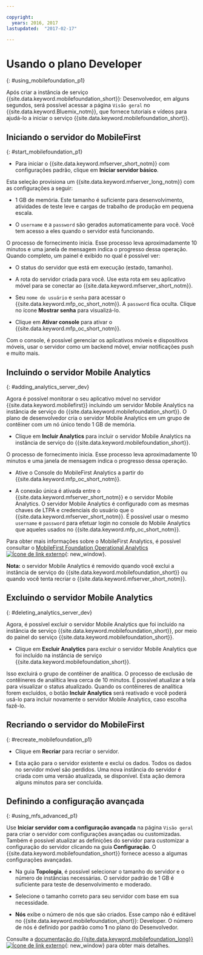 ```yaml
---

copyright:
  years: 2016, 2017
lastupdated:  "2017-02-17"

---
```


#	Usando o plano Developer
{: #using_mobilefoundation_p1}

Após criar a instância de serviço {{site.data.keyword.mobilefoundation_short}}: Desenvolvedor, em alguns segundos, será possível acessar a página `Visão geral`
no {{site.data.keyword.Bluemix_notm}}, que fornece tutoriais e vídeos para ajudá-lo a
iniciar o serviço {{site.data.keyword.mobilefoundation_short}}.

## Iniciando o servidor do MobileFirst
{: #start_mobilefoundation_p1}
* Para iniciar o {{site.data.keyword.mfserver_short_notm}} com configurações padrão, clique em **Iniciar servidor básico**.

Esta seleção provisiona um {{site.data.keyword.mfserver_long_notm}} com as configurações a seguir:
*	1 GB de memória. Este tamanho é suficiente para desenvolvimento, atividades de teste leve e cargas de trabalho de produção em pequena escala.

*	O `username` e a `password` são gerados automaticamente para
você. Você tem acesso a eles quando o servidor está funcionando.

O processo de fornecimento inicia. Esse processo leva aproximadamente 10 minutos e uma
janela de mensagem indica o progresso dessa operação. Quando completo, um painel é exibido
no qual é possível ver:
*	O status do servidor que está em execução (estado, tamanho).

*	A rota do servidor criada para você. Use esta rota em seu aplicativo móvel para se
conectar ao {{site.data.keyword.mfserver_short_notm}}.

*	Seu `nome do usuário` e `senha` para acessar o {{site.data.keyword.mfp_oc_short_notm}}. A `password` fica oculta. Clique
no ícone **Mostrar senha** para visualizá-lo.

*	Clique em **Ativar console** para ativar o {{site.data.keyword.mfp_oc_short_notm}}.


<!--This console runs inside the container.--> Com o console, é possível gerenciar os aplicativos móveis e dispositivos móveis, usar o servidor como um backend móvel, enviar notificações push e muito mais.

##  Incluindo o servidor Mobile Analytics
{: #adding_analytics_server_dev}

 Agora é possível monitorar o seu aplicativo móvel no servidor {{site.data.keyword.mobilefirst}} incluindo um servidor Mobile Analytics na instância de serviço do
{{site.data.keyword.mobilefoundation_short}}. O plano de desenvolvedor cria o servidor Mobile Analytics em um grupo de contêiner com um nó único tendo 1 GB de memória.

* Clique em **Incluir Analytics** para incluir o servidor Mobile Analytics na instância de serviço do {{site.data.keyword.mobilefoundation_short}}.

O processo de fornecimento inicia. Esse processo leva aproximadamente 10 minutos e uma
janela de mensagem indica o progresso dessa operação.  

* Ative o Console do MobileFirst Analytics a partir do {{site.data.keyword.mfp_oc_short_notm}}.

* A conexão única é ativada entre o {{site.data.keyword.mfserver_short_notm}} e o servidor Mobile Analytics. O servidor Mobile Analytics é configurado com as mesmas chaves de LTPA e
credenciais do usuário que o {{site.data.keyword.mfserver_short_notm}}. É possível usar o mesmo `username` e `password` para efetuar login no console do Mobile
Analytics que aqueles usados no {{site.data.keyword.mfp_oc_short_notm}}.

Para obter mais informações sobre o MobileFirst Analytics, é possível consultar o [MobileFirst Foundation Operational Analytics![Ícone de link externo](../../icons/launch-glyph.svg "Ícone de link externo")](https://mobilefirstplatform.ibmcloud.com/tutorials/en/foundation/8.0/analytics/){: new_window}.

**Nota:** o servidor Mobile Analytics é removido quando você exclui a instância de serviço do {{site.data.keyword.mobilefoundation_short}} ou quando você tenta recriar o
{{site.data.keyword.mfserver_short_notm}}.

##  Excluindo o servidor Mobile Analytics
{: #deleting_analytics_server_dev}

Agora, é possível excluir o servidor Mobile Analytics que foi incluído na instância
de serviço {{site.data.keyword.mobilefoundation_short}}, por meio do painel do
serviço {{site.data.keyword.mobilefoundation_short}}.

* Clique em **Excluir Analytics** para excluir o servidor
Mobile Analytics que foi incluído na instância de serviço
{{site.data.keyword.mobilefoundation_short}}.

 Isso excluirá o grupo de contêiner de analítica. O processo de exclusão de contêineres de
analítica leva cerca de 10 minutos. É possível atualizar a tela para visualizar o status
atualizado. Quando os contêineres de analítica forem excluídos, o botão
**Incluir Analytics** será reativado e você poderá usá-lo para incluir
novamente o servidor Mobile Analytics, caso escolha fazê-lo.


## Recriando o servidor do MobileFirst
{: #recreate_mobilefoundation_p1}

*	Clique em **Recriar** para recriar o servidor.

* Esta ação para o servidor existente e exclui os dados. Todos os dados no servidor móvel são perdidos. Uma nova instância do servidor é criada com uma versão atualizada, se disponível. Esta ação
demora alguns minutos para ser concluída.

##	Definindo a configuração avançada
{: #using_mfs_advanced_p1}

Use **Iniciar servidor com a configuração avançada** na página `Visão geral` para criar o servidor com configurações avançadas ou customizadas. Também é possível
atualizar as definições do servidor para customizar a configuração do servidor clicando na
guia **Configuração**. O {{site.data.keyword.mobilefoundation_short}} fornece acesso a algumas configurações avançadas.

*	Na guia **Topologia**, é possível selecionar o tamanho do servidor
e o número de instâncias necessárias. O servidor padrão de 1 GB é suficiente para teste de desenvolvimento e moderado.

  - Selecione o tamanho correto para seu servidor com base em sua necessidade.

* **Nós** exibe o número de nós que são criados. Esse campo não é editável no {{site.data.keyword.mobilefoundation_short}}: Developer. O número de nós <!--in your {{site.data.keyword.IBM_notm}} container group--> é definido por padrão como **1** no plano do Desenvolvedor.

Consulte a [documentação do {{site.data.keyword.mobilefoundation_long}}![Ícone de link externo](../../icons/launch-glyph.svg "Ícone de link externo")](https://www.ibm.com/support/knowledgecenter/SSHS8R_8.0.0/wl_welcome.html){: new_window} para obter mais detalhes.
